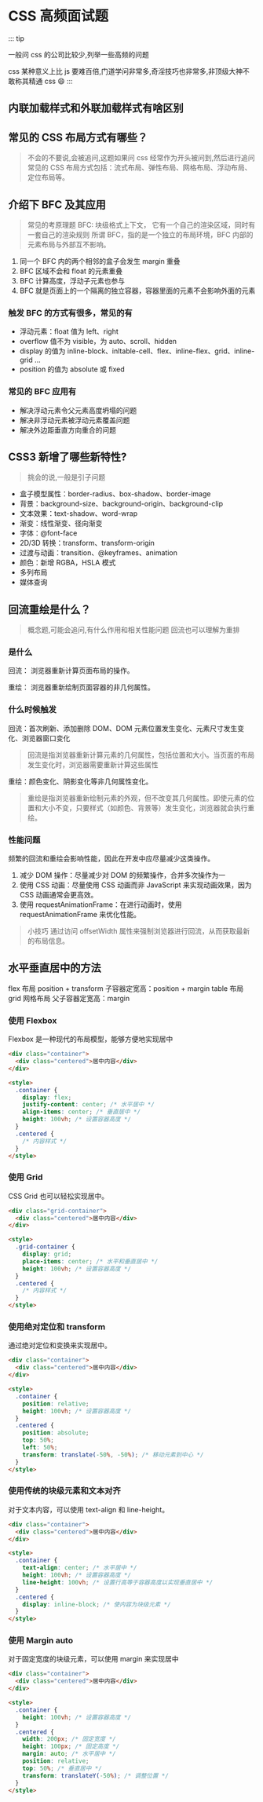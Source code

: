 # CSS 高频面试题

::: tip

一般问 css 的公司比较少,列举一些高频的问题

css 某种意义上比 js 要难百倍,门道学问非常多,奇淫技巧也非常多,非顶级大神不敢称其精通 css 😄
:::

## 内联加载样式和外联加载样式有啥区别

## 常见的 CSS 布局方式有哪些？

> 不会的不要说,会被追问,这题如果问 css 经常作为开头被问到,然后进行追问 常见的 CSS 布局方式包括：流式布局、弹性布局、网格布局、浮动布局、定位布局等。

## 介绍下 BFC 及其应用

> 常见的考原理题 BFC: 块级格式上下文， 它有一个自己的渲染区域，同时有一套自己的渲染规则 所谓 BFC，指的是一个独立的布局环境，BFC 内部的元素布局与外部互不影响。

1. 同一个 BFC 内的两个相邻的盒子会发生 margin 重叠
2. BFC 区域不会和 float 的元素重叠
3. BFC 计算高度，浮动子元素也参与
4. BFC 就是页面上的一个隔离的独立容器，容器里面的元素不会影响外面的元素

### 触发 BFC 的方式有很多，常见的有

- 浮动元素：float 值为 left、right
- overflow 值不为 visible，为 auto、scroll、hidden
- display 的值为 inline-block、inltable-cell、flex、inline-flex、grid、inline-grid ...
- position 的值为 absolute 或 fixed

### 常见的 BFC 应用有

- 解决浮动元素令父元素高度坍塌的问题
- 解决非浮动元素被浮动元素覆盖问题
- 解决外边距垂直方向重合的问题

## CSS3 新增了哪些新特性?

> 挑会的说,一般是引子问题

- 盒子模型属性：border-radius、box-shadow、border-image
- 背景：background-size、background-origin、background-clip
- 文本效果：text-shadow、word-wrap
- 渐变：线性渐变、径向渐变
- 字体：@font-face
- 2D/3D 转换：transform、transform-origin
- 过渡与动画：transition、@keyframes、animation
- 颜色：新增 RGBA，HSLA 模式
- 多列布局
- 媒体查询

## 回流重绘是什么？

> 概念题,可能会追问,有什么作用和相关性能问题 回流也可以理解为重排

### 是什么

回流： 浏览器重新计算页面布局的操作。

重绘： 浏览器重新绘制页面容器的非几何属性。

### 什么时候触发

回流：首次刷新、添加删除 DOM、DOM 元素位置发生变化、元素尺寸发生变化、浏览器窗口变化

> 回流是指浏览器重新计算元素的几何属性，包括位置和大小。当页面的布局发生变化时，浏览器需要重新计算这些属性

重绘：颜色变化、阴影变化等非几何属性变化。

> 重绘是指浏览器重新绘制元素的外观，但不改变其几何属性。即使元素的位置和大小不变，只要样式（如颜色、背景等）发生变化，浏览器就会执行重绘。

### 性能问题

频繁的回流和重绘会影响性能，因此在开发中应尽量减少这类操作。

1. 减少 DOM 操作：尽量减少对 DOM 的频繁操作，合并多次操作为一
2. 使用 CSS 动画：尽量使用 CSS 动画而非 JavaScript 来实现动画效果，因为 CSS 动画通常会更高效。
3. 使用 requestAnimationFrame：在进行动画时，使用 requestAnimationFrame 来优化性能。

> 小技巧 通过访问 offsetWidth 属性来强制浏览器进行回流，从而获取最新的布局信息。

## 水平垂直居中的方法

flex 布局
position + transform
子容器定宽高：position + margin
table 布局
grid 网格布局
父子容器定宽高：margin

### 使用 Flexbox

Flexbox 是一种现代的布局模型，能够方便地实现居中

```html
<div class="container">
  <div class="centered">居中内容</div>
</div>

<style>
  .container {
    display: flex;
    justify-content: center; /* 水平居中 */
    align-items: center; /* 垂直居中 */
    height: 100vh; /* 设置容器高度 */
  }
  .centered {
    /* 内容样式 */
  }
</style>
```

### 使用 Grid

CSS Grid 也可以轻松实现居中。

```html
<div class="grid-container">
  <div class="centered">居中内容</div>
</div>

<style>
  .grid-container {
    display: grid;
    place-items: center; /* 水平和垂直居中 */
    height: 100vh; /* 设置容器高度 */
  }
  .centered {
    /* 内容样式 */
  }
</style>
```

### 使用绝对定位和 transform

通过绝对定位和变换来实现居中。

```html
<div class="container">
  <div class="centered">居中内容</div>
</div>

<style>
  .container {
    position: relative;
    height: 100vh; /* 设置容器高度 */
  }
  .centered {
    position: absolute;
    top: 50%;
    left: 50%;
    transform: translate(-50%, -50%); /* 移动元素到中心 */
  }
</style>
```

### 使用传统的块级元素和文本对齐

对于文本内容，可以使用 text-align 和 line-height。

```html
<div class="container">
  <div class="centered">居中内容</div>
</div>

<style>
  .container {
    text-align: center; /* 水平居中 */
    height: 100vh; /* 设置容器高度 */
    line-height: 100vh; /* 设置行高等于容器高度以实现垂直居中 */
  }
  .centered {
    display: inline-block; /* 使内容为块级元素 */
  }
</style>
```

### 使用 Margin auto

对于固定宽度的块级元素，可以使用 margin 来实现居中

```html
<div class="container">
  <div class="centered">居中内容</div>
</div>

<style>
  .container {
    height: 100vh; /* 设置容器高度 */
  }
  .centered {
    width: 200px; /* 固定宽度 */
    height: 100px; /* 固定高度 */
    margin: auto; /* 水平居中 */
    position: relative;
    top: 50%; /* 垂直居中 */
    transform: translateY(-50%); /* 调整位置 */
  }
</style>
```
